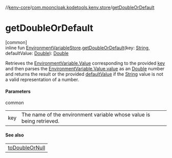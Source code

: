 //[kenv-core](../../index.md)/[com.mooncloak.kodetools.kenv.store](index.md)/[getDoubleOrDefault](get-double-or-default.md)

# getDoubleOrDefault

[common]\
inline fun [EnvironmentVariableStore](-environment-variable-store/index.md).[getDoubleOrDefault](get-double-or-default.md)(key: [String](https://kotlinlang.org/api/core/kotlin-stdlib/kotlin/-string/index.html), defaultValue: [Double](https://kotlinlang.org/api/core/kotlin-stdlib/kotlin/-double/index.html)): [Double](https://kotlinlang.org/api/core/kotlin-stdlib/kotlin/-double/index.html)

Retrieves the [EnvironmentVariable.Value](../com.mooncloak.kodetools.kenv/-environment-variable/-value/index.md) corresponding to the provided [key](get-double-or-default.md) and then parses the [EnvironmentVariable.Value.value](https://kotlinlang.org/api/core/kotlin-stdlib/kotlin/-string/index.html) as an [Double](https://kotlinlang.org/api/core/kotlin-stdlib/kotlin/-double/index.html) number and returns the result or the provided [defaultValue](get-double-or-default.md) if the [String](https://kotlinlang.org/api/core/kotlin-stdlib/kotlin/-string/index.html) value is not a valid representation of a number.

#### Parameters

common

| | |
|---|---|
| key | The name of the environment variable whose value is being retrieved. |

#### See also

| |
|---|
| [toDoubleOrNull](https://kotlinlang.org/api/core/kotlin-stdlib/kotlin.text/index.html) |
